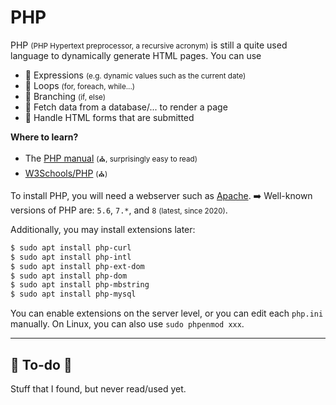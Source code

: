# PHP

<div class="row row-cols-md-2"><div>

PHP <small>(PHP Hypertext preprocessor, a recursive acronym)</small> is still a quite used language to dynamically generate HTML pages. You can use

* 🍛 Expressions <small>(e.g. dynamic values such as the current date)</small>
* 🔁 Loops <small>(for, foreach, while...)</small>
* 🔀 Branching <small>(if, else)</small>
* 🥬 Fetch data from a database/... to render a page
* 🦄 Handle HTML forms that are submitted

**Where to learn?**

* The [PHP manual](https://www.php.net/manual/en/langref.php) <small>(⛪, surprisingly easy to read)</small>
* [W3Schools/PHP](https://www.w3schools.com/php/default.asp) <small>(⛪)</small>

</div><div>

To install PHP, you will need a webserver such as [Apache](/operating-systems/webservers/apache/index.md). ➡️ Well-known versions of PHP are: `5.6`, `7.*`, and `8` <small>(latest, since 2020)</small>.

Additionally, you may install extensions later:

```ps
$ sudo apt install php-curl
$ sudo apt install php-intl
$ sudo apt install php-ext-dom
$ sudo apt install php-dom
$ sudo apt install php-mbstring
$ sudo apt install php-mysql
```

You can enable extensions on the server level, or you can edit each `php.ini` manually. On Linux, you can also use `sudo phpenmod xxx`.
</div></div>

<hr class="sep-both">

## 👻 To-do 👻

Stuff that I found, but never read/used yet.

<div class="row row-cols-md-2"><div>

</div><div>

</div></div>